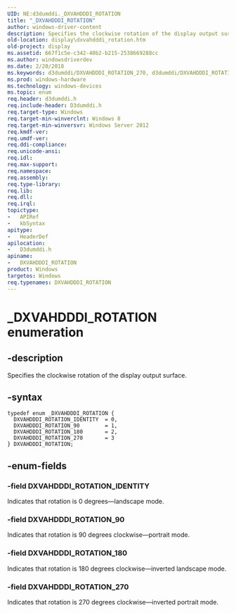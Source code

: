 ```yaml
---
UID: NE:d3dumddi._DXVAHDDDI_ROTATION
title: "_DXVAHDDDI_ROTATION"
author: windows-driver-content
description: Specifies the clockwise rotation of the display output surface.
old-location: display\dxvahdddi_rotation.htm
old-project: display
ms.assetid: 667f1c5e-c342-40b2-b215-2538669288cc
ms.author: windowsdriverdev
ms.date: 2/20/2018
ms.keywords: d3dumddi/DXVAHDDDI_ROTATION_270, d3dumddi/DXVAHDDDI_ROTATION_IDENTITY, DXVAHDDDI_ROTATION_180, DXVAHDDDI_ROTATION_270, _DXVAHDDDI_ROTATION, DXVAHDDDI_ROTATION_IDENTITY, DXVAHDDDI_ROTATION, display.dxvahdddi_rotation, d3dumddi/DXVAHDDDI_ROTATION_180, d3dumddi/DXVAHDDDI_ROTATION, d3dumddi/DXVAHDDDI_ROTATION_90, DXVAHDDDI_ROTATION_90, DXVAHDDDI_ROTATION enumeration [Display Devices]
ms.prod: windows-hardware
ms.technology: windows-devices
ms.topic: enum
req.header: d3dumddi.h
req.include-header: D3dumddi.h
req.target-type: Windows
req.target-min-winverclnt: Windows 8
req.target-min-winversvr: Windows Server 2012
req.kmdf-ver: 
req.umdf-ver: 
req.ddi-compliance: 
req.unicode-ansi: 
req.idl: 
req.max-support: 
req.namespace: 
req.assembly: 
req.type-library: 
req.lib: 
req.dll: 
req.irql: 
topictype:
-	APIRef
-	kbSyntax
apitype:
-	HeaderDef
apilocation:
-	D3dumddi.h
apiname:
-	DXVAHDDDI_ROTATION
product: Windows
targetos: Windows
req.typenames: DXVAHDDDI_ROTATION
---
```


# _DXVAHDDDI_ROTATION enumeration


## -description


Specifies the clockwise rotation of the display output surface.


## -syntax


````
typedef enum _DXVAHDDDI_ROTATION { 
  DXVAHDDDI_ROTATION_IDENTITY  = 0,
  DXVAHDDDI_ROTATION_90        = 1,
  DXVAHDDDI_ROTATION_180       = 2,
  DXVAHDDDI_ROTATION_270       = 3
} DXVAHDDDI_ROTATION;
````


## -enum-fields




### -field DXVAHDDDI_ROTATION_IDENTITY

Indicates that rotation is 0 degrees—landscape mode.


### -field DXVAHDDDI_ROTATION_90

Indicates that rotation is 90 degrees clockwise—portrait mode.


### -field DXVAHDDDI_ROTATION_180

Indicates that rotation is 180 degrees clockwise—inverted landscape mode.


### -field DXVAHDDDI_ROTATION_270

Indicates that rotation is 270 degrees clockwise—inverted portrait mode.


